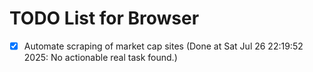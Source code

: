# TODO List for Browser

- [x] Automate scraping of market cap sites  (Done at Sat Jul 26 22:19:52 2025: No actionable real task found.)